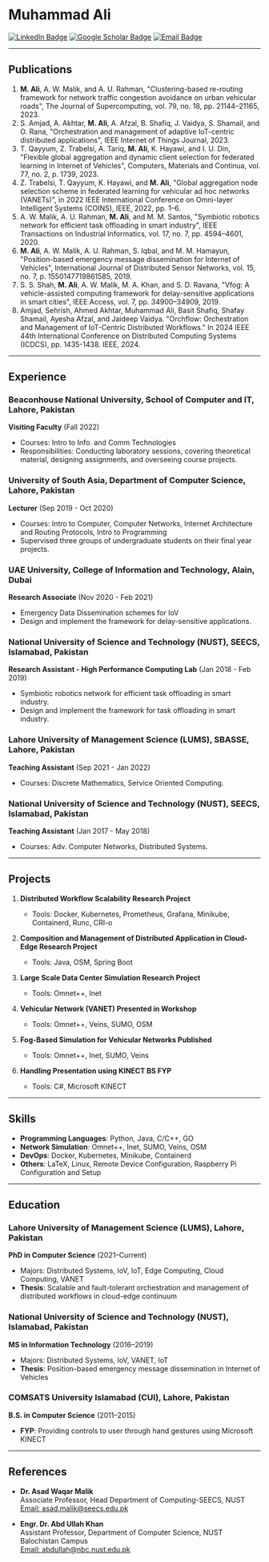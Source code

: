 # Muhammad Ali

[![LinkedIn Badge](https://img.shields.io/badge/-LinkedIn-blue?style=flat-square&logo=Linkedin&logoColor=white&link=https://www.linkedin.com/in/muhammad-alijutt/)](https://www.linkedin.com/in/muhammad-alijutt/)
[![Google Scholar Badge](https://img.shields.io/badge/Google%20Scholar-4285F4?style=flat-square&logo=google-scholar&logoColor=white&link=https://scholar.google.com/citations?user=q8_mB20AAAAJ&hl=en)](https://scholar.google.com/citations?user=q8_mB20AAAAJ&hl=en)
[![Email Badge](https://img.shields.io/badge/Outlook-0078D4?style=flat-square&logo=microsoft-outlook&logoColor=white&link=mailto:malijutt@outlook.com)](mailto:malijutt@outlook.com)

---
## Publications

1. **M. Ali**, A. W. Malik, and A. U. Rahman, "Clustering-based re-routing framework for network traffic congestion avoidance on urban vehicular roads", The Journal of Supercomputing, vol. 79, no. 18, pp. 21144–21165, 2023.
2. S. Amjad, A. Akhtar, **M. Ali**, A. Afzal, B. Shafiq, J. Vaidya, S. Shamail, and O. Rana, "Orchestration and management of adaptive IoT-centric distributed applications", IEEE Internet of Things Journal, 2023.
3. T. Qayyum, Z. Trabelsi, A. Tariq, **M. Ali**, K. Hayawi, and I. U. Din, "Flexible global aggregation and dynamic client selection for federated learning in Internet of Vehicles", Computers, Materials and Continua, vol. 77, no. 2, p. 1739, 2023.
4. Z. Trabelsi, T. Qayyum, K. Hayawi, and **M. Ali**, "Global aggregation node selection scheme in federated learning for vehicular ad hoc networks (VANETs)", in 2022 IEEE International Conference on Omni-layer Intelligent Systems (COINS), IEEE, 2022, pp. 1–6.
5. A. W. Malik, A. U. Rahman, **M. Ali**, and M. M. Santos, "Symbiotic robotics network for efficient task offloading in smart industry", IEEE Transactions on Industrial Informatics, vol. 17, no. 7, pp. 4594–4601, 2020.
6. **M. Ali**, A. W. Malik, A. U. Rahman, S. Iqbal, and M. M. Hamayun, "Position-based emergency message dissemination for Internet of Vehicles", International Journal of Distributed Sensor Networks, vol. 15, no. 7, p. 1550147719861585, 2019.
7. S. S. Shah, **M. Ali**, A. W. Malik, M. A. Khan, and S. D. Ravana, "Vfog: A vehicle-assisted computing framework for delay-sensitive applications in smart cities", IEEE Access, vol. 7, pp. 34900–34909, 2019.
8. Amjad, Sehrish, Ahmed Akhtar, Muhammad Ali, Basit Shafiq, Shafay Shamail, Ayesha Afzal, and Jaideep Vaidya. "Orchflow: Orchestration and Management of IoT-Centric Distributed Workflows." In 2024 IEEE 44th International Conference on Distributed Computing Systems (ICDCS), pp. 1435-1438. IEEE, 2024.

---
## Experience

### Beaconhouse National University, School of Computer and IT, Lahore, Pakistan
**Visiting Faculty** (Fall 2022)  
- Courses: Intro to Info. and Comm Technologies  
- Responsibilities: Conducting laboratory sessions, covering theoretical material, designing assignments, and overseeing course projects.

### University of South Asia, Department of Computer Science, Lahore, Pakistan
**Lecturer** (Sep 2019 - Oct 2020)  
- Courses: Intro to Computer, Computer Networks, Internet Architecture and Routing Protocols, Intro to Programming  
- Supervised three groups of undergraduate students on their final year projects.

### UAE University, College of Information and Technology, Alain, Dubai
**Research Associate** (Nov 2020 - Feb 2021)  
- Emergency Data Dissemination schemes for IoV  
- Design and implement the framework for delay-sensitive applications.

### National University of Science and Technology (NUST), SEECS, Islamabad, Pakistan
**Research Assistant - High Performance Computing Lab** (Jan 2018 - Feb 2019)  
- Symbiotic robotics network for efficient task offloading in smart industry.  
- Design and implement the framework for task offloading in smart industry.

### Lahore University of Management Science (LUMS), SBASSE, Lahore, Pakistan
**Teaching Assistant** (Sep 2021 - Jan 2022)  
- Courses: Discrete Mathematics, Service Oriented Computing.

### National University of Science and Technology (NUST), SEECS, Islamabad, Pakistan
**Teaching Assistant** (Jan 2017 - May 2018)  
- Courses: Adv. Computer Networks, Distributed Systems.

---

## Projects

1. **Distributed Workflow Scalability Research Project**  
   - Tools: Docker, Kubernetes, Prometheus, Grafana, Minikube, Containerd, Runc, CRI-o

2. **Composition and Management of Distributed Application in Cloud-Edge Research Project**  
   - Tools: Java, OSM, Spring Boot

3. **Large Scale Data Center Simulation Research Project**  
   - Tools: Omnet++, Inet

4. **Vehicular Network (VANET) Presented in Workshop**  
   - Tools: Omnet++, Veins, SUMO, OSM

5. **Fog-Based Simulation for Vehicular Networks Published**  
   - Tools: Omnet++, Inet, SUMO, Veins

6. **Handling Presentation using KINECT BS FYP**  
   - Tools: C#, Microsoft KINECT

---

## Skills

- **Programming Languages**: Python, Java, C/C++, GO
- **Network Simulation**: Omnet++, Inet, SUMO, Veins, OSM
- **DevOps**: Docker, Kubernetes, Minikube, Containerd
- **Others**: LaTeX, Linux, Remote Device Configuration, Raspberry Pi Configuration and Setup

---
## Education

### Lahore University of Management Science (LUMS), Lahore, Pakistan
**PhD in Computer Science** (2021–Current)  
- Majors: Distributed Systems, IoV, IoT, Edge Computing, Cloud Computing, VANET  
- **Thesis**: Scalable and fault-tolerant orchestration and management of distributed workflows in cloud-edge continuum

### National University of Science and Technology (NUST), Islamabad, Pakistan
**MS in Information Technology** (2016–2019)  
- Majors: Distributed Systems, IoV, VANET, IoT  
- **Thesis**: Position-based emergency message dissemination in Internet of Vehicles

### COMSATS University Islamabad (CUI), Lahore, Pakistan
**B.S. in Computer Science** (2011–2015)  
- **FYP**: Providing controls to user through hand gestures using Microsoft KINECT

---
## References

- **Dr. Asad Waqar Malik**  
  Associate Professor, Head Department of Computing-SEECS, NUST  
  [Email: asad.malik@seecs.edu.pk](mailto:asad.malik@seecs.edu.pk)

- **Engr. Dr. Abd Ullah Khan**  
  Assistant Professor, Department of Computer Science, NUST Balochistan Campus  
  [Email: abdullah@nbc.nust.edu.pk](mailto:abdullah@nbc.nust.edu.pk)
